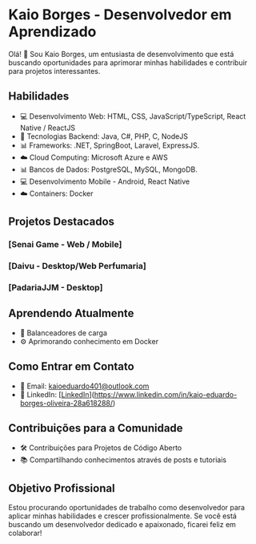 # Kaio Borges - Desenvolvedor em Aprendizado

Olá! 👋 Sou Kaio Borges, um entusiasta de desenvolvimento que está buscando oportunidades para aprimorar minhas habilidades e contribuir para projetos interessantes.

## Habilidades

- 💻 Desenvolvimento Web: HTML, CSS, JavaScript/TypeScript, React Native / ReactJS 
- 🚀 Tecnologias Backend: Java, C#, PHP, C, NodeJS
- 📊 Frameworks: .NET, SpringBoot, Laravel, ExpressJS.
- ☁️ Cloud Computing: Microsoft Azure e AWS
- 📊 Bancos de Dados: PostgreSQL, MySQL, MongoDB.
- 💻 Desenvolvimento Mobile - Android, React Native
- ☁️ Containers: Docker


## Projetos Destacados

### [Senai Game - Web / Mobile]
### [Daivu - Desktop/Web Perfumaria]
### [PadariaJJM - Desktop]


## Aprendendo Atualmente

- 🌱 Balanceadores de carga
- ⚙️ Aprimorando conhecimento em Docker

## Como Entrar em Contato

- 📧 Email: kaioeduardo401@outlook.com
- 💼 LinkedIn: [[LinkedIn](https://www.linkedin.com/in/kaioborges/)](https://www.linkedin.com/in/kaio-eduardo-borges-oliveira-28a618288/)


## Contribuições para a Comunidade

- 🛠️ Contribuições para Projetos de Código Aberto
- 📚 Compartilhando conhecimentos através de posts e tutoriais

## Objetivo Profissional

Estou procurando oportunidades de trabalho como desenvolvedor para aplicar minhas habilidades e crescer profissionalmente. Se você está buscando um desenvolvedor dedicado e apaixonado, ficarei feliz em colaborar!

